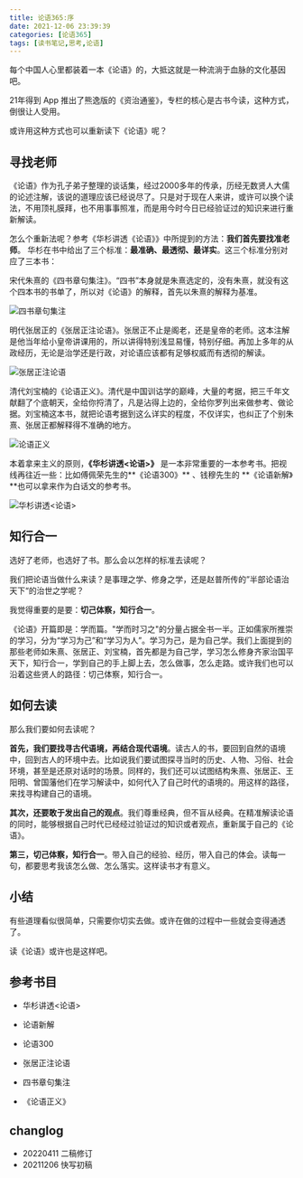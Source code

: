 ```yaml
---
title: 论语365:序
date: 2021-12-06 23:39:39
categories: [论语365]
tags: [读书笔记,思考,论语]
---
```


每个中国人心里都装着一本《论语》的，大抵这就是一种流淌于血脉的文化基因吧。

21年得到 App 推出了熊逸版的《资治通鉴》，专栏的核心是古书今读，这种方式，倒很让人受用。

或许用这种方式也可以重新读下《论语》呢？

<!-- more -->

## 寻找老师

《论语》作为孔子弟子整理的谈话集，经过2000多年的传承，历经无数贤人大儒的论述注解，该说的道理应该已经说尽了。只是对于现在人来讲，或许可以换个读法，不用顶礼膜拜，也不用事事照准，而是用今时今日已经验证过的知识来进行重新解读。

怎么个重新法呢？参考《华杉讲透《论语》》中所提到的方法：**我们首先要找准老师**。 华杉在书中给出了三个标准：**最准确、最透彻、最详实**。这三个标准分别对应了三本书：

宋代朱熹的《四书章句集注》。“四书”本身就是朱熹选定的，没有朱熹，就没有这个四本书的书单了，所以对《论语》的解释，首先以朱熹的解释为基准。

![四书章句集注](https://imagerepos.oss-cn-beijing.aliyuncs.com/images/20220411214844.png)

明代张居正的《张居正注论语》。张居正不止是阁老，还是皇帝的老师。这本注解是他当年给小皇帝讲课用的，所以讲得特别浅显易懂，特别仔细。再加上多年的从政经历，无论是治学还是行政，对论语应该都有足够权威而有透彻的解读。

![张居正注论语](https://imagerepos.oss-cn-beijing.aliyuncs.com/images/20220411215002.png)

清代刘宝楠的《论语正义》。清代是中国训诂学的巅峰，大量的考据，把三千年文献翻了个底朝天，全给你捋清了，凡是沾得上边的，全给你罗列出来做参考、做论据。刘宝楠这本书，就把论语考据到这么详实的程度，不仅详实，也纠正了个别朱熹、张居正都解释得不准确的地方。

![论语正义](https://imagerepos.oss-cn-beijing.aliyuncs.com/images/20220411215136.png)

本着拿来主义的原则，**《华杉讲透<论语>》** 是一本非常重要的一本参考书。把视线再往近一些：比如傅佩荣先生的**《论语300》** 、钱穆先生的 **《论语新解》**也可以拿来作为白话文的参考书。

![华杉讲透<论语>](https://imagerepos.oss-cn-beijing.aliyuncs.com/images/20220411214726.png)

## 知行合一

选好了老师，也选好了书。那么会以怎样的标准去读呢？

我们把论语当做什么来读？是事理之学、修身之学，还是赵普所传的”半部论语治天下“的治世之学呢？

我觉得重要的是要：**切己体察，知行合一**。

《论语》开篇即是：学而篇。"学而时习之"的分量占据全书一半。正如儒家所推崇的学习，分为“学习为己”和“学习为人”。学习为己，是为自己学。我们上面提到的那些老师如朱熹、张居正、刘宝楠，首先都是为自己学，学习怎么修身齐家治国平天下，知行合一，学到自己的手上脚上去，怎么做事，怎么走路。或许我们也可以沿着这些贤人的路径：切己体察，知行合一。

## 如何去读

那么我们要如何去读呢？

**首先，我们要找寻古代语境，再结合现代语境**。读古人的书，要回到自然的语境中，回到古人的环境中去。比如说我们要试图探寻当时的历史、人物、习俗、社会环境，甚至是还原对话时的场景。同样的，我们还可以试图结构朱熹、张居正、王阳明、曾国藩他们在学习解读中，如何代入了自己时代的语境的。用这样的路径，来找寻构建自己的语境。

**其次，还要敢于发出自己的观点**。我们尊重经典，但不盲从经典。在精准解读论语的同时，能够根据自己时代已经经过验证过的知识或者观点，重新属于自己的《论语》。

**第三，切己体察，知行合一**。带入自己的经验、经历，带入自己的体会。读每一句，都要思考我该怎么做、怎么落实。这样读书才有意义。

## 小结

有些道理看似很简单，只需要你切实去做。或许在做的过程中一些就会变得通透了。

读《论语》或许也是这样吧。

## 参考书目

- 华杉讲透<论语>

- 论语新解

- 论语300

- 张居正注论语

- 四书章句集注

- 《论语正义》

## changlog

- 20220411 二稿修订
- 20211206 快写初稿 